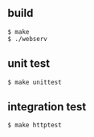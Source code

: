 ## build
```
$ make
$ ./webserv
```

## unit test
```
$ make unittest
```

## integration test
```
$ make httptest
```
